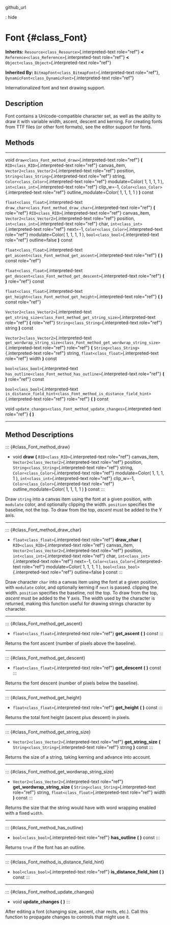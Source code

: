 github\_url

:   hide

Font {#class_Font}
====

**Inherits:** `Resource<class_Resource>`{.interpreted-text role="ref"}
**\<** `Reference<class_Reference>`{.interpreted-text role="ref"} **\<**
`Object<class_Object>`{.interpreted-text role="ref"}

**Inherited By:** `BitmapFont<class_BitmapFont>`{.interpreted-text
role="ref"}, `DynamicFont<class_DynamicFont>`{.interpreted-text
role="ref"}

Internationalized font and text drawing support.

Description
-----------

Font contains a Unicode-compatible character set, as well as the ability
to draw it with variable width, ascent, descent and kerning. For
creating fonts from TTF files (or other font formats), see the editor
support for fonts.

Methods
-------

  -------------------------------------------- ------------------------------------------------------------------------------------------
  void                                         `draw<class_Font_method_draw>`{.interpreted-text role="ref"} **(**
                                               `RID<class_RID>`{.interpreted-text role="ref"} canvas\_item,
                                               `Vector2<class_Vector2>`{.interpreted-text role="ref"} position,
                                               `String<class_String>`{.interpreted-text role="ref"} string,
                                               `Color<class_Color>`{.interpreted-text role="ref"} modulate=Color( 1, 1, 1, 1 ),
                                               `int<class_int>`{.interpreted-text role="ref"} clip\_w=-1,
                                               `Color<class_Color>`{.interpreted-text role="ref"} outline\_modulate=Color( 1, 1, 1, 1 )
                                               **)** const

  `float<class_float>`{.interpreted-text       `draw_char<class_Font_method_draw_char>`{.interpreted-text role="ref"} **(**
  role="ref"}                                  `RID<class_RID>`{.interpreted-text role="ref"} canvas\_item,
                                               `Vector2<class_Vector2>`{.interpreted-text role="ref"} position,
                                               `int<class_int>`{.interpreted-text role="ref"} char, `int<class_int>`{.interpreted-text
                                               role="ref"} next=-1, `Color<class_Color>`{.interpreted-text role="ref"} modulate=Color( 1,
                                               1, 1, 1 ), `bool<class_bool>`{.interpreted-text role="ref"} outline=false **)** const

  `float<class_float>`{.interpreted-text       `get_ascent<class_Font_method_get_ascent>`{.interpreted-text role="ref"} **(** **)** const
  role="ref"}                                  

  `float<class_float>`{.interpreted-text       `get_descent<class_Font_method_get_descent>`{.interpreted-text role="ref"} **(** **)**
  role="ref"}                                  const

  `float<class_float>`{.interpreted-text       `get_height<class_Font_method_get_height>`{.interpreted-text role="ref"} **(** **)** const
  role="ref"}                                  

  `Vector2<class_Vector2>`{.interpreted-text   `get_string_size<class_Font_method_get_string_size>`{.interpreted-text role="ref"} **(**
  role="ref"}                                  `String<class_String>`{.interpreted-text role="ref"} string **)** const

  `Vector2<class_Vector2>`{.interpreted-text   `get_wordwrap_string_size<class_Font_method_get_wordwrap_string_size>`{.interpreted-text
  role="ref"}                                  role="ref"} **(** `String<class_String>`{.interpreted-text role="ref"} string,
                                               `float<class_float>`{.interpreted-text role="ref"} width **)** const

  `bool<class_bool>`{.interpreted-text         `has_outline<class_Font_method_has_outline>`{.interpreted-text role="ref"} **(** **)**
  role="ref"}                                  const

  `bool<class_bool>`{.interpreted-text         `is_distance_field_hint<class_Font_method_is_distance_field_hint>`{.interpreted-text
  role="ref"}                                  role="ref"} **(** **)** const

  void                                         `update_changes<class_Font_method_update_changes>`{.interpreted-text role="ref"} **(**
                                               **)**
  -------------------------------------------- ------------------------------------------------------------------------------------------

Method Descriptions
-------------------

::: {#class_Font_method_draw}
-   void **draw** **(** `RID<class_RID>`{.interpreted-text role="ref"}
    canvas\_item, `Vector2<class_Vector2>`{.interpreted-text role="ref"}
    position, `String<class_String>`{.interpreted-text role="ref"}
    string, `Color<class_Color>`{.interpreted-text role="ref"}
    modulate=Color( 1, 1, 1, 1 ), `int<class_int>`{.interpreted-text
    role="ref"} clip\_w=-1, `Color<class_Color>`{.interpreted-text
    role="ref"} outline\_modulate=Color( 1, 1, 1, 1 ) **)** const
:::

Draw `string` into a canvas item using the font at a given position,
with `modulate` color, and optionally clipping the width. `position`
specifies the baseline, not the top. To draw from the top, *ascent* must
be added to the Y axis.

------------------------------------------------------------------------

::: {#class_Font_method_draw_char}
-   `float<class_float>`{.interpreted-text role="ref"} **draw\_char**
    **(** `RID<class_RID>`{.interpreted-text role="ref"} canvas\_item,
    `Vector2<class_Vector2>`{.interpreted-text role="ref"} position,
    `int<class_int>`{.interpreted-text role="ref"} char,
    `int<class_int>`{.interpreted-text role="ref"} next=-1,
    `Color<class_Color>`{.interpreted-text role="ref"} modulate=Color(
    1, 1, 1, 1 ), `bool<class_bool>`{.interpreted-text role="ref"}
    outline=false **)** const
:::

Draw character `char` into a canvas item using the font at a given
position, with `modulate` color, and optionally kerning if `next` is
passed. clipping the width. `position` specifies the baseline, not the
top. To draw from the top, *ascent* must be added to the Y axis. The
width used by the character is returned, making this function useful for
drawing strings character by character.

------------------------------------------------------------------------

::: {#class_Font_method_get_ascent}
-   `float<class_float>`{.interpreted-text role="ref"} **get\_ascent**
    **(** **)** const
:::

Returns the font ascent (number of pixels above the baseline).

------------------------------------------------------------------------

::: {#class_Font_method_get_descent}
-   `float<class_float>`{.interpreted-text role="ref"} **get\_descent**
    **(** **)** const
:::

Returns the font descent (number of pixels below the baseline).

------------------------------------------------------------------------

::: {#class_Font_method_get_height}
-   `float<class_float>`{.interpreted-text role="ref"} **get\_height**
    **(** **)** const
:::

Returns the total font height (ascent plus descent) in pixels.

------------------------------------------------------------------------

::: {#class_Font_method_get_string_size}
-   `Vector2<class_Vector2>`{.interpreted-text role="ref"}
    **get\_string\_size** **(** `String<class_String>`{.interpreted-text
    role="ref"} string **)** const
:::

Returns the size of a string, taking kerning and advance into account.

------------------------------------------------------------------------

::: {#class_Font_method_get_wordwrap_string_size}
-   `Vector2<class_Vector2>`{.interpreted-text role="ref"}
    **get\_wordwrap\_string\_size** **(**
    `String<class_String>`{.interpreted-text role="ref"} string,
    `float<class_float>`{.interpreted-text role="ref"} width **)** const
:::

Returns the size that the string would have with word wrapping enabled
with a fixed `width`.

------------------------------------------------------------------------

::: {#class_Font_method_has_outline}
-   `bool<class_bool>`{.interpreted-text role="ref"} **has\_outline**
    **(** **)** const
:::

Returns `true` if the font has an outline.

------------------------------------------------------------------------

::: {#class_Font_method_is_distance_field_hint}
-   `bool<class_bool>`{.interpreted-text role="ref"}
    **is\_distance\_field\_hint** **(** **)** const
:::

------------------------------------------------------------------------

::: {#class_Font_method_update_changes}
-   void **update\_changes** **(** **)**
:::

After editing a font (changing size, ascent, char rects, etc.). Call
this function to propagate changes to controls that might use it.
